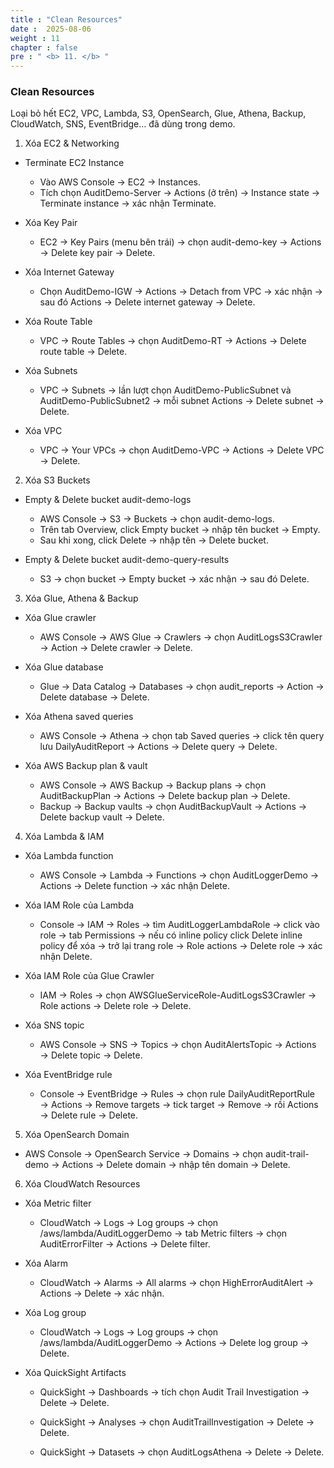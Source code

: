 ```yaml
---
title : "Clean Resources"
date :  2025-08-06
weight : 11
chapter : false
pre : " <b> 11. </b> "
---
```

### Clean Resources
Loại bỏ hết EC2, VPC, Lambda, S3, OpenSearch, Glue, Athena, Backup, CloudWatch, SNS, EventBridge… đã dùng trong demo.

1. Xóa EC2 & Networking
-   Terminate EC2 Instance
    + Vào AWS Console → EC2 → Instances.
    + Tích chọn AuditDemo-Server → Actions (ở trên) → Instance state → Terminate instance → xác nhận Terminate.


-   Xóa Key Pair
    + EC2 → Key Pairs (menu bên trái) → chọn audit-demo-key → Actions → Delete key pair → Delete.


-   Xóa Internet Gateway
    + Chọn AuditDemo-IGW → Actions → Detach from VPC → xác nhận → sau đó Actions → Delete internet gateway → Delete.


-   Xóa Route Table
    + VPC → Route Tables → chọn AuditDemo-RT → Actions → Delete route table → Delete.


-   Xóa Subnets
    + VPC → Subnets → lần lượt chọn AuditDemo-PublicSubnet và AuditDemo-PublicSubnet2 → mỗi subnet Actions → Delete subnet → Delete.


-   Xóa VPC
    + VPC → Your VPCs → chọn AuditDemo-VPC → Actions → Delete VPC → Delete.


2. Xóa S3 Buckets

- Empty & Delete bucket audit-demo-logs
    + AWS Console → S3 → Buckets → chọn audit-demo-logs.
    + Trên tab Overview, click Empty bucket → nhập tên bucket → Empty.
    + Sau khi xong, click Delete → nhập tên → Delete bucket.


- Empty & Delete bucket audit-demo-query-results
    + S3 → chọn bucket → Empty bucket → xác nhận → sau đó Delete.

3. Xóa Glue, Athena & Backup

- Xóa Glue crawler
    + AWS Console → AWS Glue → Crawlers → chọn AuditLogsS3Crawler → Action → Delete crawler → Delete.

- Xóa Glue database
    + Glue → Data Catalog → Databases → chọn audit_reports → Action → Delete database → Delete.

- Xóa Athena saved queries
    + AWS Console → Athena → chọn tab Saved queries → click tên query lưu DailyAuditReport → Actions → Delete query → Delete.

- Xóa AWS Backup plan & vault
    + AWS Console → AWS Backup → Backup plans → chọn AuditBackupPlan → Actions → Delete backup plan → Delete.
    + Backup → Backup vaults → chọn AuditBackupVault → Actions → Delete backup vault → Delete.


4. Xóa Lambda & IAM

- Xóa Lambda function
    + AWS Console → Lambda → Functions → chọn AuditLoggerDemo → Actions → Delete function → xác nhận Delete.

- Xóa IAM Role của Lambda
    + Console → IAM → Roles → tìm AuditLoggerLambdaRole → click vào role → tab Permissions → nếu có inline policy click Delete inline policy để xóa → trở lại trang role → Role actions → Delete role → xác nhận Delete.

- Xóa IAM Role của Glue Crawler
    + IAM → Roles → chọn AWSGlueServiceRole-AuditLogsS3Crawler → Role actions → Delete role → Delete.

- Xóa SNS topic
    + AWS Console → SNS → Topics → chọn AuditAlertsTopic → Actions → Delete topic → Delete.

- Xóa EventBridge rule
    + Console → EventBridge → Rules → chọn rule DailyAuditReportRule → Actions → Remove targets → tick target → Remove → rồi Actions → Delete rule → Delete.


5. Xóa OpenSearch Domain

- AWS Console → OpenSearch Service → Domains → chọn audit-trail-demo → Actions → Delete domain → nhập tên domain → Delete.

6. Xóa CloudWatch Resources

- Xóa Metric filter
    + CloudWatch → Logs → Log groups → chọn /aws/lambda/AuditLoggerDemo → tab Metric filters → chọn AuditErrorFilter → Actions → Delete filter.

- Xóa Alarm
    + CloudWatch → Alarms → All alarms → chọn HighErrorAuditAlert → Actions → Delete → xác nhận.

- Xóa Log group
    + CloudWatch → Logs → Log groups → chọn /aws/lambda/AuditLoggerDemo → Actions → Delete log group → Delete.

- Xóa QuickSight Artifacts
    + QuickSight → Dashboards → tích chọn Audit Trail Investigation → Delete → Delete.

    + QuickSight → Analyses → chọn AuditTrailInvestigation → Delete → Delete.

    + QuickSight → Datasets → chọn AuditLogsAthena → Delete → Delete.


